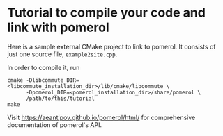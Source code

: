 # Tutorial to compile your code and link with pomerol

Here is a sample external CMake project to link to pomerol.
It consists of just one source file, `example2site.cpp`.

In order to compile it, run

```shell
cmake -Dlibcommute_DIR=<libcommute_installation_dir>/lib/cmake/libcommute \
      -Dpomerol_DIR=<pomerol_installation_dir>/share/pomerol \
      /path/to/this/tutorial
make
```

Visit https://aeantipov.github.io/pomerol/html/ for comprehensive documentation
of pomerol's API.

